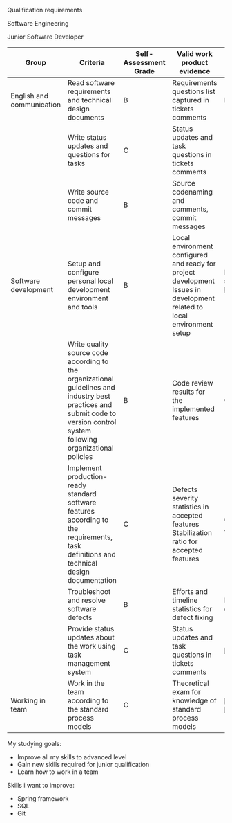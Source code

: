 Qualification requirements

Software Engineering

Junior Software Developer


|  Group | Criteria  |Self-Assessment Grade   | Valid work product evidence  | Recommended theory |
|---|---|---|---|---|
| English and communication  | Read software requirements and technical design documents  |  B |  Requirements questions list captured in tickets comments | Pre-intermediate level of English  |
|   | Write status updates and questions for tasks  | C  | Status updates and task questions in tickets comments |   |
|   | Write source code and commit messages   | B  | Source codenaming and comments, commit messages  |   |
| Software development | Setup and configure personal local development environment and tools  | B  | Local environment configured and ready for project development Issues in development related to local environment setup | Reference manuals and installation guides for a standard software development middleware https://docs.docker.com/ (https://docs.docker.com/)  |
|   | Write quality source code according to the organizational guidelines and industry best practices and submit code to version control system following organizational policies  | B | Code review results for the implemented features  | Organizational coding guidelines  |
|   | Implement production-ready standard software features according to the requirements, task definitions and technical design documentation  | C | Defects severity statistics in accepted features Stabilization ratio for accepted features  | General-purpose programming language Application framework |
|   | Troubleshoot and resolve software defects | B | Efforts and timeline statistics for defect fixing | Manuals on debugging tools for the corresponding technology stack |
|   | Provide status updates about the work using task management system | C | Status updates and task questions in tickets comments | https://www.redmine.org/ |
| Working in team | Work in the team according to the standard process models  | C | Theoretical exam for knowledge of standard process models | https://redmine.syberry.com/projects/syberry-kb-opa-production/wiki/Process_models |


My studying goals:
- Improve all my skills to advanced level
- Gain new skills required for junior qualification
- Learn how to work in a team

Skills i want to improve:

- Spring framework
- SQL
- Git

